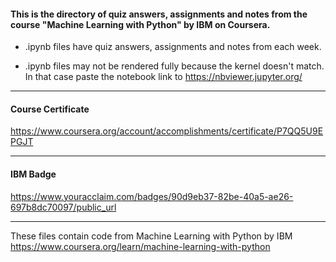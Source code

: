 #### This is the directory of quiz answers, assignments and notes from the course "Machine Learning with Python" by IBM on Coursera. ####



* .ipynb files have quiz answers, assignments and notes from each week.

* .ipynb files may not be rendered fully because the kernel doesn't match. In that case paste the notebook link to https://nbviewer.jupyter.org/


------------------------------------------------------------

#### Course Certificate ####
https://www.coursera.org/account/accomplishments/certificate/P7QQ5U9EPGJT

------------------------------------------------------------

#### IBM Badge ####
https://www.youracclaim.com/badges/90d9eb37-82be-40a5-ae26-697b8dc70097/public_url

------------------------------------------------------------

These files contain code from
Machine Learning with Python by IBM
https://www.coursera.org/learn/machine-learning-with-python




